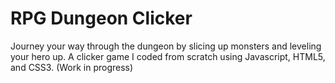 # RPG Dungeon Clicker

Journey your way through the dungeon by slicing up monsters and leveling your hero up.  A clicker game I coded from scratch using Javascript, HTML5, and CSS3. (Work in progress)